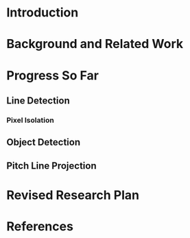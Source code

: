 # Introduction

# Background and Related Work

# Progress So Far

## Line Detection

### Pixel Isolation 

## Object Detection

## Pitch Line Projection

# Revised Research Plan

# References